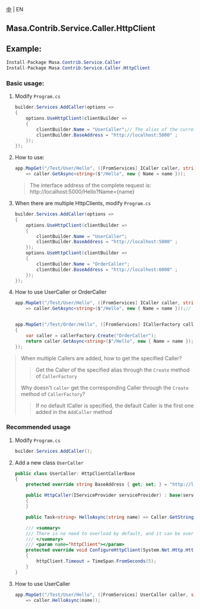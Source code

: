 [中](README.zh-CN.md) | EN

## Masa.Contrib.Service.Caller.HttpClient

## Example:

````c#
Install-Package Masa.Contrib.Service.Caller
Install-Package Masa.Contrib.Service.Caller.HttpClient
````

### Basic usage:

1. Modify `Program.cs`

    ```` C#
    builder.Services.AddCaller(options =>
    {
        options.UseHttpClient(clientBuilder =>
        {
            clientBuilder.Name = "UserCaller";// The alias of the current Caller, when there is only one HttpClient, you can not assign a value to Name
            clientBuilder.BaseAddress = "http://localhost:5000" ;
        });
    });
    ````

2. How to use:

    ```` C#
    app.MapGet("/Test/User/Hello", ([FromServices] ICaller caller, string name)
        => caller.GetAsync<string>($"/Hello", new { Name = name }));
    ````

    > The interface address of the complete request is: http://localhost:5000/Hello?Name={name}

3. When there are multiple HttpClients, modify `Program.cs`

    ```` C#
    builder.Services.AddCaller(options =>
    {
        options.UseHttpClient(clientBuilder =>
        {
            clientBuilder.Name = "UserCaller";
            clientBuilder.BaseAddress = "http://localhost:5000" ;
        });
        options.UseHttpClient(clientBuilder =>
        {
            clientBuilder.Name = "OrderCaller";
            clientBuilder.BaseAddress = "http://localhost:6000" ;
        });
    });
    ````

4. How to use UserCaller or OrderCaller

    ```` C#
    app.MapGet("/Test/User/Hello", ([FromServices] ICaller caller, string name)
        => caller.GetAsync<string>($"/Hello", new { Name = name }));// Get UserCaller


    app.MapGet("/Test/Order/Hello", ([FromServices] ICallerFactory callerFactory, string name) =>
    {
        var caller = callerFactory.Create("OrderCaller");
        return caller.GetAsync<string>($"/Hello", new { Name = name });
    });
    ````

> When multiple Callers are added, how to get the specified Caller?
>> Get the Caller of the specified alias through the `Create` method of `CallerFactory`
>
> Why doesn't `caller` get the corresponding Caller through the `Create` method of `CallerFactory`?
>> If no default ICaller is specified, the default Caller is the first one added in the `AddCaller` method

### Recommended usage

1. Modify `Program.cs`

    ```` C#
    builder.Services.AddCaller();
    ````

2. Add a new class `UserCaller`

    ```` C#
    public class UserCaller: HttpClientCallerBase
    {
        protected override string BaseAddress { get; set; } = "http://localhost:5000";

        public HttpCaller(IServiceProvider serviceProvider) : base(serviceProvider)
        {
        }

        public Task<string> HelloAsync(string name) => Caller.GetStringAsync($"/Hello", new { Name = name });

        /// <summary>
        /// There is no need to overload by default, and it can be overloaded when there are special requirements for httpClient
        /// </summary>
        /// <param name="httpClient"></param>
        protected override void ConfigureHttpClient(System.Net.Http.HttpClient httpClient)
        {
            httpClient.Timeout = TimeSpan.FromSeconds(5);
        }
    }
    ````

3. How to use UserCaller

    ```` C#
    app.MapGet("/Test/User/Hello", ([FromServices] UserCaller caller, string name)
        => caller.HelloAsync(name));
    ````